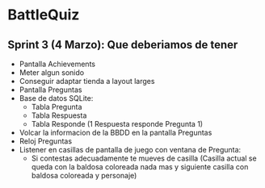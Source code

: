 # BattleQuiz

Sprint 3 (4 Marzo): Que deberiamos de tener
-------------------------------------------
- Pantalla Achievements
- Meter algun sonido
- Conseguir adaptar tienda a layout larges
- Pantalla Preguntas
- Base de datos SQLite:
	- Tabla Pregunta
	- Tabla Respuesta
	- Tabla Responde (1 Respuesta responde Pregunta 1)
- Volcar la informacion de la BBDD en la pantalla Preguntas
- Reloj Preguntas
- Listener en casillas de pantalla de juego con ventana de Pregunta:
	- Si contestas adecuadamente te mueves de casilla (Casilla actual se queda con la baldosa coloreada nada mas y siguiente casilla con baldosa coloreada y personaje)
